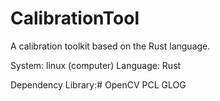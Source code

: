 # CalibrationTool
A calibration toolkit based on the Rust language.

System:
    linux (computer)
Language:
    Rust


Dependency Library:#
OpenCV
PCL
GLOG
